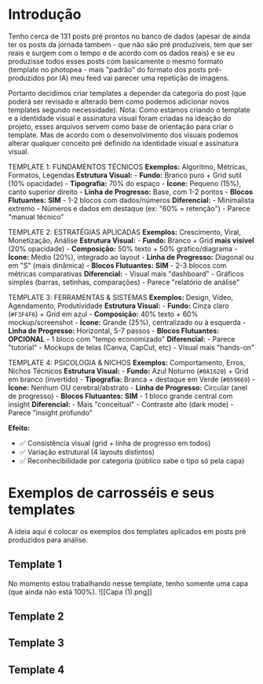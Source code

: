 # Introdução
Tenho cerca de 131 posts pré prontos no banco de dados (apesar de ainda ter os posts da jornada tambem - que não são pré produzíveis, tem que ser reais e surgem com o tempo e de acordo com os dados reais) e se eu produzisse todos esses posts com basicamente o mesmo formato (template no photopea - mais "padrão" do formato dos posts pré-produzidos por IA) meu feed vai parecer uma repetição de imagens. 

Portanto decidimos criar templates a depender da categoria do post (que poderá ser revisado e alterado bem como podemos adicionar novos templates segundo necessidade).
Nota: Como estamos criando o template e a identidade visual e assinatura visual foram criadas na ideação do projeto, esses arquivos servem como base de orientação para criar o template. Mas de acordo com o desenvolvimento dos visuais podemos alterar qualquer conceito pré definido na identidade visual e assinatura visual.

TEMPLATE 1: FUNDAMENTOS TÉCNICOS
	**Exemplos:** Algoritmo, Métricas, Formatos, Legendas
	**Estrutura Visual:**
	- **Fundo:** Branco puro + Grid sutil (10% opacidade)
	- **Tipografia:** 70% do espaço
	- **Ícone:** Pequeno (15%), canto superior direito
	- **Linha de Progresso:** Base, com 1-2 pontos
	- **Blocos Flutuantes:** **SIM** - 1-2 blocos com dados/números
	**Diferencial:**
	- Minimalista extremo
	- Números e dados em destaque (ex: "60% = retenção")
	- Parece "manual técnico"

TEMPLATE 2: ESTRATÉGIAS APLICADAS
	**Exemplos:** Crescimento, Viral, Monetização, Análise
	**Estrutura Visual:**
	- **Fundo:** Branco + Grid **mais visível** (20% opacidade)
	- **Composição:** 50% texto + 50% gráfico/diagrama
	- **Ícone:** Médio (20%), integrado ao layout
	- **Linha de Progresso:** Diagonal ou em "S" (mais dinâmica)
	- **Blocos Flutuantes:** **SIM** - 2-3 blocos com métricas comparativas
	**Diferencial:**
	- Visual mais "dashboard"
	- Gráficos simples (barras, setinhas, comparações)
	- Parece "relatório de análise"

TEMPLATE 3: FERRAMENTAS & SISTEMAS
	**Exemplos:** Design, Vídeo, Agendamento, Produtividade
	**Estrutura Visual:**
	- **Fundo:** Cinza claro (`#F3F4F6`) + Grid em azul
	- **Composição:** 40% texto + 60% mockup/screenshot
	- **Ícone:** Grande (25%), centralizado ou à esquerda
	- **Linha de Progresso:** Horizontal, 5-7 passos
	- **Blocos Flutuantes:** **OPCIONAL** - 1 bloco com "tempo economizado"
	**Diferencial:**
	- Parece "tutorial"
	- Mockups de telas (Canva, CapCut, etc)
	- Visual mais "hands-on"

TEMPLATE 4: PSICOLOGIA & NICHOS
	**Exemplos:** Comportamento, Erros, Nichos Técnicos
	**Estrutura Visual:**
	- **Fundo:** Azul Noturno (`#0A1628`) + Grid em branco (invertido)
	- **Tipografia:** Branca + destaque em Verde (`#059669`)
	- **Ícone:** Nenhum OU cerebral/abstrato
	- **Linha de Progresso:** Circular (anel de progresso)
	- **Blocos Flutuantes:** **SIM** - 1 bloco grande central com insight
	**Diferencial:**
	- Mais "conceitual"
	- Contraste alto (dark mode)
	- Parece "insight profundo"

**Efeito:**
- ✅ Consistência visual (grid + linha de progresso em todos)
- ✅ Variação estrutural (4 layouts distintos)
- ✅ Reconhecibilidade por categoria (público sabe o tipo só pela capa)


# Exemplos de carrosséis e seus templates
A ideia aqui é colocar os exemplos dos templates aplicados em posts pré produzidos para análise.
## Template 1
No momento estou trabalhando nesse template, tenho somente uma capa (que ainda não está 100%).
![[Capa (1).png]]
## Template 2

## Template 3

## Template 4